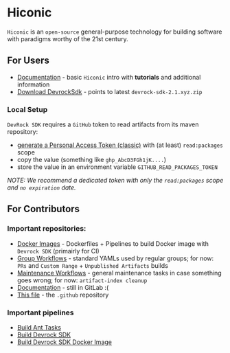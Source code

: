 # Hiconic

`Hiconic` is an `open-source` general-purpose technology for building software with paradigms worthy of the 21st century.

## For Users

* [Documentation](https://academy.modularmind.eu/enablement/getting-started/overview.html) - basic `Hiconic` intro with **tutorials** and additional information
* [Download DevrockSdk](https://github.com/hiconic-os/maven-repo-dev/packages/2008060) - points to latest `devrock-sdk-2.1.xyz.zip`

### Local Setup

`DevRock SDK` requires a `GitHub` token to read artifacts from its maven repository:

* [generate a Personal Access Token (classic)](https://github.com/settings/tokens) with (at least) `read:packages` scope
* copy the value (something like `ghp_AbcD3FGh1jK....`)
* store the value in an environment variable `GITHUB_READ_PACKAGES_TOKEN`

_NOTE: We recommend a dedicated token with only the `read:packages` scope and `no expiration` date._

## For Contributors

### Important repositories:

* [Docker Images](https://github.com/hiconic-os/hiconic.ci.docker) - Dockerfiles + Pipelines to build Docker image with `Devrock SDK` (primairly for CI)
* [Group Workflows](https://github.com/hiconic-os/hiconic.ci.workflows) - standard YAMLs used by regular groups; for now: `PRs` and `Custom Range` + `Unpublished Artifacts` builds
* [Maintenance Workflows](https://github.com/hiconic-os/hiconic.ci.maintenance) - general maintenance tasks in case something goes wrong; for now: `artifact-index cleanup`
* [Documentation](https://gitlab.com/modularmindlabs/opentf-academy/enablement) - still in GitLab :(
* [This file](https://github.com/hiconic-os/.github) - the `.github` repository

### Important pipelines

* [Build Ant Tasks](https://github.com/hiconic-os/com.braintribe.devrock.ant/actions/workflows/devrock-ant-tasks.yaml)
* [Build Devrock SDK](https://github.com/hiconic-os/tribefire.extension.setup/actions/workflows/devrock-sdk.yaml)
* [Build Devrock SDK Docker Image](https://github.com/hiconic-os/hiconic.ci.docker/actions/workflows/dr-sdk.yaml)